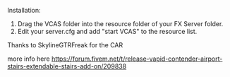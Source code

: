 Installation:
1. Drag the VCAS folder into the resource folder of your FX Server folder.
2. Edit your server.cfg and add "start VCAS" to the resource list.


Thanks to SkylineGTRFreak for the CAR

more info here
https://forum.fivem.net/t/release-vapid-contender-airport-stairs-extendable-stairs-add-on/209838
